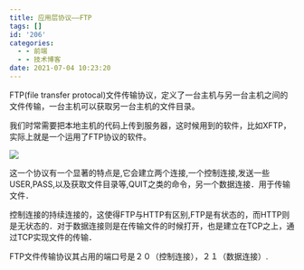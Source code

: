 ```yaml
---
title: 应用层协议——FTP
tags: []
id: '206'
categories:
  - - 前端
  - - 技术博客
date: 2021-07-04 10:23:20
---
```


FTP(file transfer protocal)文件传输协议，定义了一台主机与另一台主机之间的文件传输，一台主机可以获取另一台主机的文件目录。

我们时常需要把本地主机的代码上传到服务器，这时候用到的软件，比如XFTP，实际上就是一个运用了FTP协议的软件。

![](http://chang-rui.net/wp-content/uploads/2021/07/image.png)

这一个协议有一个显著的特点是,它会建立两个连接,一个控制连接,发送一些USER,PASS,以及获取文件目录等,QUIT之类的命令，另一个数据连接．用于传输文件．

控制连接的持续连接的，这使得FTP与HTTP有区别,FTP是有状态的，而HTTP则是无状态的．对于数据连接则是在传输文件的时候打开，也是建立在TCP之上，通过TCP实现文件的传输．

FTP文件传输协议其占用的端口号是２０（控制连接），２１（数据连接）.
